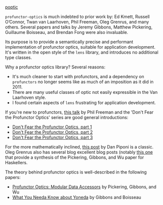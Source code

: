 [poptic](https://www.cs.ox.ac.uk/people/jeremy.gibbons/publications/poptics.pdf)

`profunctor-optics` is much indebted to prior work by: Ed Kmett, Russell O’Connor, Twan van Laarhoven, Phil Freeman, Oleg Grenrus, and many others. Several papers and talks by Jeremy Gibbons, Matthew Pickering, Guillaume Boisseau, and Brendan Fong were also invaluable.

Its purpose is to provide a semantically precise and performant implementation of profunctor optics, suitable for application development. It's written in the open style of the `lens` library, and introduces no additional type classes.

Why a profunctor optics library? Several reasons:

- It's much cleaner to start with profunctors, and a dependency on `profunctors` no longer seems like as much of an imposition as it did in 2011.
- There are many useful classes of optic not easily expressible in the Van Laarhoven style.
- I found certain aspects of `lens` frustrating for application development.

If you're new to profunctors, [this talk](https://www.youtube.com/watch?v=OJtGECfksds) by Phil Freeman and the 'Don't Fear the Profunctor Optics' series are good general introductions:

- [Don't Fear the Profunctor Optics, part 1](https://github.com/hablapps/DontFearTheProfunctorOptics/blob/master/Optics.md)
- [Don't Fear the Profunctor Optics, part 2](https://github.com/hablapps/DontFearTheProfunctorOptics/blob/master/Profunctors.md)
- [Don't Fear the Profunctor Optics, part 3](https://github.com/hablapps/DontFearTheProfunctorOptics/blob/master/ProfunctorOptics.md)

For the more mathematically inclined, [this post](http://blog.sigfpe.com/2011/07/profunctors-in-haskell.html) by Dan Piponi is a classic. Oleg Grenrus also has several blog excellent blog posts (notably [this one](http://oleg.fi/gists/posts/2017-04-18-glassery.html) that provide a synthesis of the Pickering, Gibbons, and Wu paper for Haskellers.

The theory behind profunctor optics is well-described in the following papers:

- [Profunctor Optics: Modular Data Accessors](https://arxiv.org/abs/1703.10857) by Pickering, Gibbons, and Wu
- [What You Needa Know about Yoneda](https://www.cs.ox.ac.uk/jeremy.gibbons/publications/proyo.pdf) by Gibbons and Boisseau 
